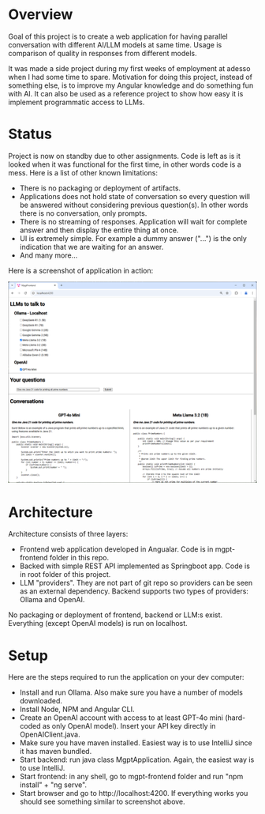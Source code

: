 # Overview

Goal of this project is to create a web application for having parallel conversation with different
AI/LLM models at same time. Usage is comparison of quality in responses from different models.

It was made a side project during my first weeks of employment at adesso when I had some time to 
spare. Motivation for doing this project, instead  of something else, is to improve my Angular
knowledge and do something fun with AI. It can also be used as a reference project to show
how easy it is implement programmatic access to LLMs.

# Status

Project is now on standby due to other assignments. Code is left as is it looked when it was 
functional for the first time, in other words code is a mess. Here is a list of other known 
limitations: 
<ul>
    <li>There is no packaging or deployment of artifacts.</li>
    <li>Applications does not hold state of conversation so every question will be answered 
        without considering previous question(s). In other words there is no conversation, 
        only prompts.
    <li>There is no streaming of responses. Application will wait for complete answer and then 
        display the entire thing at once.
    <li>UI is extremely simple. For example a dummy answer ("...") is the only indication that 
        we are waiting for an answer.</li>
    <li>And many more...</li>
</ul>

Here is a screenshot of application in action:

![img.png](img.png)

# Architecture

Architecture consists of three layers:
<ul>
    <li>Frontend web application developed in Angualar. Code is in mgpt-frontend folder in this repo.</li>
    <li>Backed with simple REST API implemented as Springboot app. Code is in root folder of this project.</li>
    <li>LLM "providers". They are not part of git repo so providers can be seen as an external dependency.
        Backend supports two types of providers: Ollama and OpenAI.</li>
</ul>

No packaging or deployment of frontend, backend or LLM:s exist. Everything (except OpenAI models) is run 
on localhost.

# Setup

Here are the steps required to run the application on your dev computer:
<ul>
    <li>Install and run Ollama. Also make sure you have a number of models downloaded.</li>
    <li>Install Node, NPM and Angular CLI.</li>
    <li>Create an OpenAI account with access to at least GPT-4o mini (hard-coded as only OpenAI model). 
        Insert your API key directly in OpenAIClient.java.</li>
    <li>Make sure you have maven installed. Easiest way is to use IntelliJ since it has maven bundled.</li>
    <li>Start backend: run java class MgptApplication. Again, the easiest way is to use IntelliJ.</li>
    <li>Start frontend: in any shell, go to mgpt-frontend folder and run "npm install" + "ng serve".</li>
    <li>Start browser and go to http://localhost:4200. If everything works you should see something 
        similar to screenshot above.</li>
</ul>
